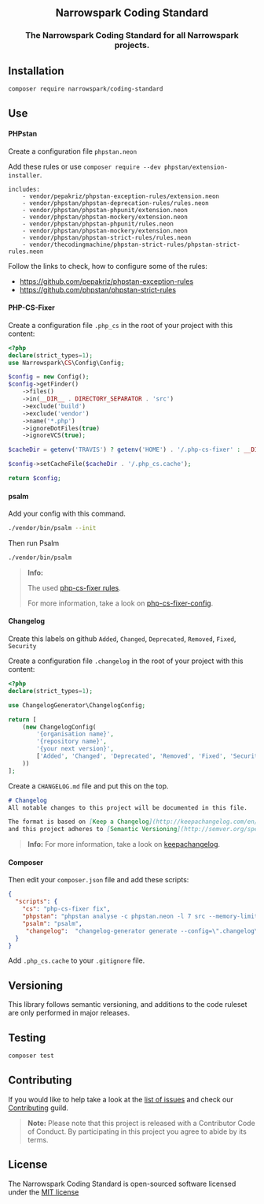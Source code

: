 <h2 align="center">Narrowspark Coding Standard</h2>
<h3 align="center">The Narrowspark Coding Standard for all  Narrowspark projects.</h3>

Installation
------------

```bash
composer require narrowspark/coding-standard
```

Use
------------
#### PHPstan

Create a configuration file `phpstan.neon` 

Add these rules or use `composer require --dev phpstan/extension-installer`.

```neon
includes:
    - vendor/pepakriz/phpstan-exception-rules/extension.neon
    - vendor/phpstan/phpstan-deprecation-rules/rules.neon
    - vendor/phpstan/phpstan-phpunit/extension.neon
    - vendor/phpstan/phpstan-mockery/extension.neon
    - vendor/phpstan/phpstan-phpunit/rules.neon
    - vendor/phpstan/phpstan-mockery/extension.neon
    - vendor/phpstan/phpstan-strict-rules/rules.neon
    - vendor/thecodingmachine/phpstan-strict-rules/phpstan-strict-rules.neon
```
Follow the links to check, how to configure some of the rules:
- https://github.com/pepakriz/phpstan-exception-rules
- https://github.com/phpstan/phpstan-strict-rules

#### PHP-CS-Fixer

Create a configuration file `.php_cs` in the root of your project with this content:

```php
<?php
declare(strict_types=1);
use Narrowspark\CS\Config\Config;

$config = new Config();
$config->getFinder()
    ->files()
    ->in(__DIR__ . DIRECTORY_SEPARATOR . 'src')
    ->exclude('build')
    ->exclude('vendor')
    ->name('*.php')
    ->ignoreDotFiles(true)
    ->ignoreVCS(true);

$cacheDir = getenv('TRAVIS') ? getenv('HOME') . '/.php-cs-fixer' : __DIR__;

$config->setCacheFile($cacheDir . '/.php_cs.cache');

return $config;
```

#### psalm

Add your config with this command.

```bash
./vendor/bin/psalm --init
```

Then run Psalm
```bash
./vendor/bin/psalm
```

> **Info:**
>
> The used [php-cs-fixer rules](PHP-CS-Fixer-List.md).
>
> For more information, take a look on [php-cs-fixer-config](https://github.com/narrowspark/php-cs-fixer-config).

#### Changelog

Create this labels on github `Added`, `Changed`, `Deprecated`, `Removed`, `Fixed`, `Security`

Create a configuration file `.changelog` in the root of your project with this content:

```php
<?php
declare(strict_types=1);

use ChangelogGenerator\ChangelogConfig;

return [
    (new ChangelogConfig(
        '{organisation name}',
        '{repository name}',
        '{your next version}',
        ['Added', 'Changed', 'Deprecated', 'Removed', 'Fixed', 'Security']
    ))
];
```

Create a `CHANGELOG.md` file and put this on the top.

```markdown
# Changelog
All notable changes to this project will be documented in this file.

The format is based on [Keep a Changelog](http://keepachangelog.com/en/1.0.0/)
and this project adheres to [Semantic Versioning](http://semver.org/spec/v2.0.0.html).

```

> **Info:**
> For more information, take a look on [keepachangelog](https://keepachangelog.com/en/1.0.0/).

#### Composer

Then edit your `composer.json` file and add these scripts:

```json
{
  "scripts": {
    "cs": "php-cs-fixer fix",
    "phpstan": "phpstan analyse -c phpstan.neon -l 7 src --memory-limit=-1",
    "psalm": "psalm",
     "changelog":  "changelog-generator generate --config=\".changelog\" --file --append"
  }
}
```

Add `.php_cs.cache` to your `.gitignore` file.

Versioning
------------
This library follows semantic versioning, and additions to the code ruleset are only performed in major releases.

Testing
------------

```bash
composer test
```

Contributing
------------

If you would like to help take a look at the [list of issues](http://github.com/narrowspark/coding-standard/issues) and check our [Contributing](CONTRIBUTING.md) guild.

> **Note:** Please note that this project is released with a Contributor Code of Conduct. By participating in this project you agree to abide by its terms.

License
---------------

The Narrowspark Coding Standard is open-sourced software licensed under the [MIT license](http://opensource.org/licenses/MIT)
